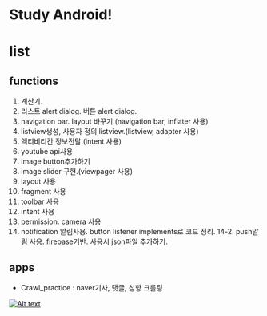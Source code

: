 # Study Android!

# list
## functions
1. 계산기.
2. 리스트 alert dialog. 버튼 alert dialog.
3. navigation bar. layout 바꾸기.(navigation bar, inflater 사용)
4. listview생성, 사용자 정의 listview.(listview, adapter 사용)
5. 액티비티간 정보전달.(intent 사용)
6. youtube api사용
7. image button추가하기
8. image slider 구현.(viewpager 사용)
9. layout 사용
10. fragment 사용
11. toolbar 사용
12. intent 사용
13. permission. camera 사용
14. notification 알림사용. button listener implements로 코드 정리. 
14-2. push알림 사용. firebase기반. 사용시 json파일 추가하기.

## apps
- Crawl_practice : naver기사, 댓글, 성향 크롤링

[![Alt text](https://img.youtube.com/vi/w59GkSXXPqI/0.jpg)](https://www.youtube.com/watch?v=w59GkSXXPqI)
